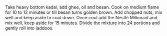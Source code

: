 Take heavy bottom kadai, add ghee, oil and besan. Cook on medium flame for 10 to 12 minutes or till besan turns golden brown. Add chopped nuts, mix well and keep aside to cool down.
Once cool add the Nestlé Milkmaid and mix well, keep aside for 15 minutes.
Divide the mixture into 24 portions and gently roll into laddoos.